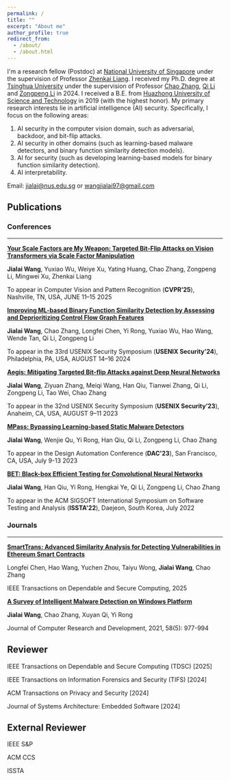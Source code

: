 ```yaml
---
permalink: /
title: ""
excerpt: "About me"
author_profile: true
redirect_from: 
  - /about/
  - /about.html
---
```

I'm a research fellow (Postdoc) at [National University of Singapore](https://www.nus.edu.sg/) under the supervision of Professor [Zhenkai Liang](https://www.comp.nus.edu.sg/~liangzk/).
I received my Ph.D. degree at [Tsinghua University](https://www.tsinghua.edu.cn/en/) under the supervision of Professor [Chao Zhang](https://netsec.ccert.edu.cn/people/chaoz), [Qi Li](https://sites.google.com/site/qili2012/) and [Zongpeng Li](https://scholar.google.com/citations?user=UnsBY_AAAAAJ&hl=zh-CN) in 2024. I received a B.E. from [Huazhong University of Science and Technology](https://english.hust.edu.cn/) in 2019 (with the highest honor). 
My primary research interests lie in artificial intelligence (AI) security. Specifically, I focus on the following areas:

1. AI security in the computer vision domain, such as adversarial, backdoor, and bit-flip attacks.
2. AI security in other domains (such as learning-based malware detectors, and binary function similarity detection models).
3. AI for security (such as developing learning-based models for binary function similarity detection).
4. AI interpretability.

Email: jialai@nus.edu.sg or wangjialai97@gmail.com


Publications
------------------
### Conferences 
------------------
[**Your Scale Factors are My Weapon: Targeted Bit-Flip Attacks on Vision Transformers via Scale Factor Manipulation**]()

**Jialai Wang**, Yuxiao Wu, Weiye Xu, Yating Huang, Chao Zhang, Zongpeng Li, Mingwei Xu, Zhenkai Liang

To appear in Computer Vision and Pattern Recognition (__CVPR’25__), Nashville, TN, USA, JUNE 11–15 2025

[**Improving ML-based Binary Function Similarity Detection by Assessing and Deprioritizing Control Flow Graph Features**]()

**Jialai Wang**, Chao Zhang, Longfei Chen, Yi Rong, Yuxiao Wu, Hao Wang, Wende Tan, Qi Li, Zongpeng Li

To appear in the 33rd USENIX Security Symposium (__USENIX Security’24__), Philadelphia, PA, USA, AUGUST 14–16 2024

[**Aegis: Mitigating Targeted Bit-flip Attacks against Deep Neural Networks**]()

**Jialai Wang**, Ziyuan Zhang, Meiqi Wang, Han Qiu, Tianwei Zhang, Qi Li, Zongpeng Li, Tao Wei, Chao Zhang

To appear in the 32nd USENIX Security Symposium (__USENIX Security’23__), Anaheim, CA, USA, AUGUST 9–11 2023
    
[**MPass: Bypassing Learning-based Static Malware Detectors**]()

**Jialai Wang**, Wenjie Qu, Yi Rong, Han Qiu, Qi Li, Zongpeng Li, Chao Zhang

To appear in the Design Automation Conference (__DAC'23__), San Francisco, CA, USA, July 9-13 2023
   
[**BET: Black-box Efficient Testing for Convolutional Neural Networks**]()

**Jialai Wang**, Han Qiu, Yi Rong, Hengkai Ye, Qi Li, Zongpeng Li, Chao Zhang

To appear in the ACM SIGSOFT International Symposium on Software Testing and Analysis (**ISSTA'22**), Daejeon, South Korea, July 2022

### Journals  
------------------
[**SmartTrans: Advanced Similarity Analysis for Detecting Vulnerabilities in Ethereum Smart Contracts**]()

Longfei Chen, Hao Wang, Yuchen Zhou, Taiyu Wong, **Jialai Wang**, Chao Zhang

IEEE Transactions on Dependable and Secure Computing, 2025


[**A Survey of Intelligent Malware Detection on Windows Platform**]()

**Jialai Wang**, Chao Zhang, Xuyan Qi, Yi Rong

Journal of Computer Research and Development, 2021, 58(5): 977-994 


Reviewer
------------------
IEEE Transactions on Dependable and Secure Computing (TDSC) [2025]

IEEE Transactions on Information Forensics and Security (TIFS) [2024]

ACM Transactions on Privacy and Security [2024]

Journal of Systems Architecture: Embedded Software [2024]

External Reviewer
------------------
IEEE S&P

ACM CCS

ISSTA 



